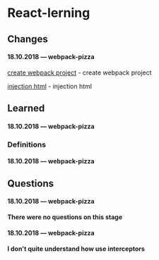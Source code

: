 # React-lerning

## Changes

#### 18.10.2018 — webpack-pizza

[create webpack project](https://github.com/Mikele11/React-lerning/commit/b96abe649b22e143420ba86ea6fe01da788d2123) - create webpack project

[injection html](https://github.com/Mikele11/React-lerning/commit/1fefa8aab99c24fdd82f3e9167fd5ae108ba7ddb) - injection html

## Learned

#### 18.10.2018 — webpack-pizza


### Definitions

#### 18.10.2018 — webpack-pizza


## Questions

#### 18.10.2018 — webpack-pizza

**There were no questions on this stage**

#### 18.10.2018 — webpack-pizza

**I don't quite understand how use interceptors**


